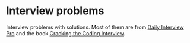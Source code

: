 # Interview problems
Interview problems with solutions. Most of them are from [Daily Interview Pro](https://www.techseries.dev/daily) and
the book [Cracking the Coding Interview](http://www.crackingthecodinginterview.com).
